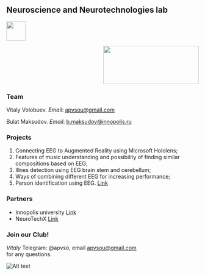 ## Neuroscience and Neurotechnologies lab 

<p align="left">
<img src=https://user-images.githubusercontent.com/29627794/47715816-f1ae6500-dc51-11e8-9e55-34bbb40e05f6.png width="50" heigth="50")
</p>
<p align="right">
  <img src="https://png2.kisspng.com/sh/bfe1d19f438d9c737310de28118177a8/L0KzQYm3VcI3N511e5H0aYP2gLBuTflvdpD1h95ycz34frr9hgJ0caVARd94c3Pyh37wjwN1caV6jNc2b3awgLnCkBlke15mRadrMEm3dbbpgBE3apM1RqQ8Mki2R4m9UcUzP2Q4TqgDM0i1SYK1kP5o/kisspng-innopolis-university-moscow-institute-of-physics-a-5b094eebca6bb0.2328378615273366838291.png" width="250" height="100">
</p>

### Team
Vitaly Volobuev. *Email*: apvsou@gmail.com

Bulat Maksudov. *Email*: b.maksudov@innopolis.ru

### Projects
1. Connecting EEG to Augmented Reality using Microsoft Hololens; 
2. Features of music understanding and possibility of finding similar compositions based on EEG;
3. Illnes detection using EEG brain stem and cerebellum;
4. Ways of combining different EEG for increasing performance;
5. Person identification using EEG. [Link](https://github.com/VitalyVV/EEG_authorization)

### Partners
* Innopolis university [Link](https://university.innopolis.ru/en/)
* NeuroTechX [Link](https://neurotechx.github.io/studentclubs/)

### Join our Club!
_Vitaly_ Telegram: @apvso, email apvsou@gmail.com <br />
for any questions.

![Alt text](https://user-images.githubusercontent.com/29627794/47715815-f1ae6500-dc51-11e8-923f-558969e3cce6.png)
